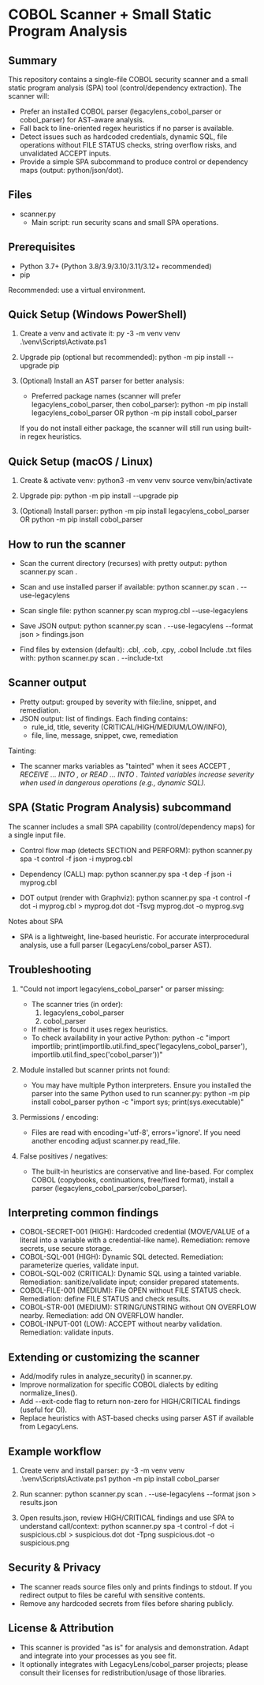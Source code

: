 COBOL Scanner + Small Static Program Analysis
=============================================

Summary
-------
This repository contains a single-file COBOL security scanner and a small static program analysis (SPA) tool (control/dependency extraction). The scanner will:
- Prefer an installed COBOL parser (legacylens_cobol_parser or cobol_parser) for AST-aware analysis.
- Fall back to line-oriented regex heuristics if no parser is available.
- Detect issues such as hardcoded credentials, dynamic SQL, file operations without FILE STATUS checks, string overflow risks, and unvalidated ACCEPT inputs.
- Provide a simple SPA subcommand to produce control or dependency maps (output: python/json/dot).

Files
-----
- scanner.py
  - Main script: run security scans and small SPA operations.

Prerequisites
-------------
- Python 3.7+ (Python 3.8/3.9/3.10/3.11/3.12+ recommended)
- pip

Recommended: use a virtual environment.

Quick Setup (Windows PowerShell)
-------------------------------
1. Create a venv and activate it:
   py -3 -m venv venv
   .\venv\Scripts\Activate.ps1

2. Upgrade pip (optional but recommended):
   python -m pip install --upgrade pip

3. (Optional) Install an AST parser for better analysis:
   - Preferred package names (scanner will prefer legacylens_cobol_parser, then cobol_parser):
     python -m pip install legacylens_cobol_parser
     OR
     python -m pip install cobol_parser

   If you do not install either package, the scanner will still run using built-in regex heuristics.

Quick Setup (macOS / Linux)
--------------------------
1. Create & activate venv:
   python3 -m venv venv
   source venv/bin/activate

2. Upgrade pip:
   python -m pip install --upgrade pip

3. (Optional) Install parser:
   python -m pip install legacylens_cobol_parser
   OR
   python -m pip install cobol_parser

How to run the scanner
----------------------
- Scan the current directory (recurses) with pretty output:
  python scanner.py scan . 

- Scan and use installed parser if available:
  python scanner.py scan . --use-legacylens

- Scan single file:
  python scanner.py scan myprog.cbl --use-legacylens

- Save JSON output:
  python scanner.py scan . --use-legacylens --format json > findings.json

- Find files by extension (default): .cbl, .cob, .cpy, .cobol
  Include .txt files with:
  python scanner.py scan . --include-txt

Scanner output
--------------
- Pretty output: grouped by severity with file:line, snippet, and remediation.
- JSON output: list of findings. Each finding contains:
  - rule_id, title, severity (CRITICAL/HIGH/MEDIUM/LOW/INFO),
  - file, line, message, snippet, cwe, remediation

Tainting:
- The scanner marks variables as "tainted" when it sees ACCEPT <var>, RECEIVE ... INTO <var>, or READ ... INTO <var>. Tainted variables increase severity when used in dangerous operations (e.g., dynamic SQL).

SPA (Static Program Analysis) subcommand
----------------------------------------
The scanner includes a small SPA capability (control/dependency maps) for a single input file.

- Control flow map (detects SECTION and PERFORM):
  python scanner.py spa -t control -f json -i myprog.cbl

- Dependency (CALL) map:
  python scanner.py spa -t dep -f json -i myprog.cbl

- DOT output (render with Graphviz):
  python scanner.py spa -t control -f dot -i myprog.cbl > myprog.dot
  dot -Tsvg myprog.dot -o myprog.svg

Notes about SPA
- SPA is a lightweight, line-based heuristic. For accurate interprocedural analysis, use a full parser (LegacyLens/cobol_parser AST).

Troubleshooting
---------------
1) "Could not import legacylens_cobol_parser" or parser missing:
   - The scanner tries (in order):
     1. legacylens_cobol_parser
     2. cobol_parser
   - If neither is found it uses regex heuristics.
   - To check availability in your active Python:
     python -c "import importlib; print(importlib.util.find_spec('legacylens_cobol_parser'), importlib.util.find_spec('cobol_parser'))"

2) Module installed but scanner prints not found:
   - You may have multiple Python interpreters. Ensure you installed the parser into the same Python used to run scanner.py:
     python -m pip install cobol_parser
     python -c "import sys; print(sys.executable)"

3) Permissions / encoding:
   - Files are read with encoding='utf-8', errors='ignore'. If you need another encoding adjust scanner.py read_file.

4) False positives / negatives:
   - The built-in heuristics are conservative and line-based. For complex COBOL (copybooks, continuations, free/fixed format), install a parser (legacylens_cobol_parser/cobol_parser).

Interpreting common findings
----------------------------
- COBOL-SECRET-001 (HIGH): Hardcoded credential (MOVE/VALUE of a literal into a variable with a credential-like name). Remediation: remove secrets, use secure storage.
- COBOL-SQL-001 (HIGH): Dynamic SQL detected. Remediation: parameterize queries, validate input.
- COBOL-SQL-002 (CRITICAL): Dynamic SQL using a tainted variable. Remediation: sanitize/validate input; consider prepared statements.
- COBOL-FILE-001 (MEDIUM): File OPEN without FILE STATUS check. Remediation: define FILE STATUS and check results.
- COBOL-STR-001 (MEDIUM): STRING/UNSTRING without ON OVERFLOW nearby. Remediation: add ON OVERFLOW handler.
- COBOL-INPUT-001 (LOW): ACCEPT without nearby validation. Remediation: validate inputs.

Extending or customizing the scanner
-----------------------------------
- Add/modify rules in analyze_security() in scanner.py.
- Improve normalization for specific COBOL dialects by editing normalize_lines().
- Add --exit-code flag to return non-zero for HIGH/CRITICAL findings (useful for CI).
- Replace heuristics with AST-based checks using parser AST if available from LegacyLens.

Example workflow
----------------
1. Create venv and install parser:
   py -3 -m venv venv
   .\venv\Scripts\Activate.ps1
   python -m pip install cobol_parser

2. Run scanner:
   python scanner.py scan . --use-legacylens --format json > results.json

3. Open results.json, review HIGH/CRITICAL findings and use SPA to understand call/context:
   python scanner.py spa -t control -f dot -i suspicious.cbl > suspicious.dot
   dot -Tpng suspicious.dot -o suspicious.png

Security & Privacy
------------------
- The scanner reads source files only and prints findings to stdout. If you redirect output to files be careful with sensitive contents.
- Remove any hardcoded secrets from files before sharing publicly.

License & Attribution
---------------------
- This scanner is provided "as is" for analysis and demonstration. Adapt and integrate into your processes as you see fit.
- It optionally integrates with LegacyLens/cobol_parser projects; please consult their licenses for redistribution/usage of those libraries.
